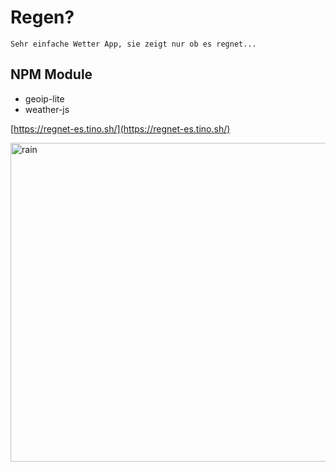 # Regen?

```
Sehr einfache Wetter App, sie zeigt nur ob es regnet...
```

## NPM Module

* geoip-lite
* weather-js


[https://regnet-es.tino.sh/](https://regnet-es.tino.sh/)


<img src="https://www.verlo.com/wp-content/uploads/2019/03/rainy_day.jpg" align="left"
     alt="rain" width="767" height="510">
